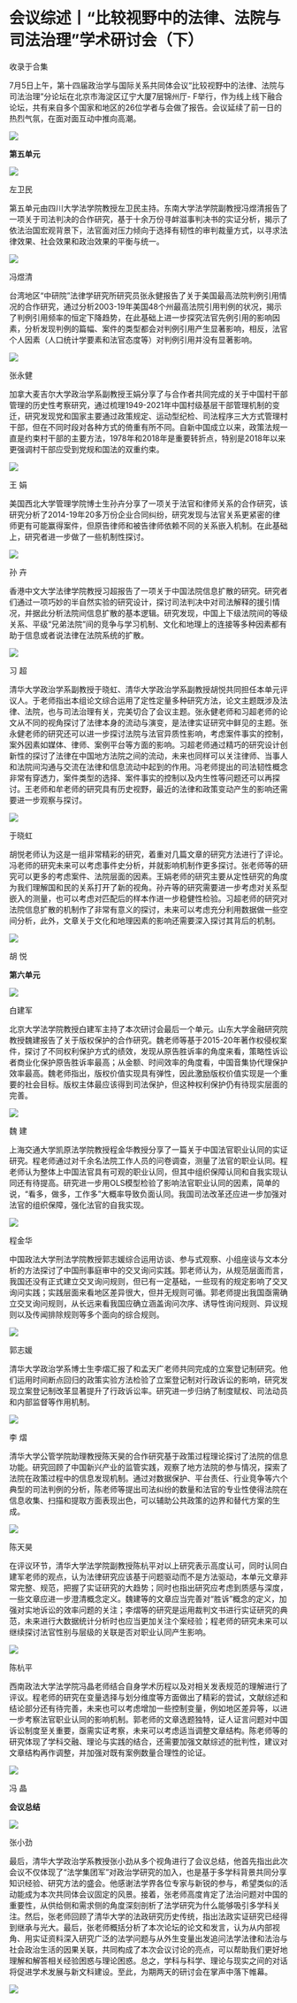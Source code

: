 # 会议综述丨“比较视野中的法律、法院与司法治理”学术研讨会（下）


收录于合集

7月5日上午，第十四届政治学与国际关系共同体会议“比较视野中的法律、法院与司法治理”分论坛在北京市海淀区辽宁大厦7层锦州厅-
F举行，作为线上线下融合论坛，共有来自多个国家和地区的26位学者与会做了报告。会议延续了前一日的热烈气氛，在面对面互动中推向高潮。

![](/images/83/2.png)

 **第五单元**

![](/images/83/3.png)

左卫民

第五单元由四川大学法学院教授左卫民主持。东南大学法学院副教授冯煜清报告了一项关于司法判决的合作研究，基于十余万份寻衅滋事判决书的实证分析，揭示了依法治国宏观背景下，法官面对压力倾向于选择有韧性的审判裁量方式，以寻求法律效果、社会效果和政治效果的平衡与统一。  

![](/images/83/4.png)

冯煜清

台湾地区“中研院”法律学研究所研究员张永健报告了关于美国最高法院判例引用情况的合作研究，通过分析2003-19年美国48个州最高法院引用判例的状况，揭示了判例引用频率的恒定下降趋势，在此基础上进一步探究法官先例引用的影响因素，分析发现判例的篇幅、案件的类型都会对判例引用产生显著影响，相反，法官个人因素（人口统计学要素和法官态度等）对判例引用并没有显著影响。

![](/images/83/5.png)

张永健

加拿大麦吉尔大学政治学系副教授王娟分享了与合作者共同完成的关于中国村干部管理的历史性考察研究，通过梳理1949-2021年中国村级基层干部管理机制的变迁，研究发现党和国家主要通过政策规定、运动型纪检、司法程序三大方式管理村干部，但在不同时段对各种方式的倚重有所不同。自新中国成立以来，政策法规一直是约束村干部的主要方法，1978年和2018年是重要转折点，特别是2018年以来更强调村干部应受到党规和国法的双重约束。  

![](/images/83/6.jpeg)

王 娟

美国西北大学管理学院博士生孙卉分享了一项关于法官和律师关系的合作研究，该研究分析了2014-19年20多万份企业合同纠纷，研究发现与法官关系更紧密的律师更有可能赢得案件，但原告律师和被告律师依赖不同的关系嵌入机制。在此基础上，研究者进一步做了一些机制性探讨。  

![](/images/83/7.jpeg)

孙 卉

香港中文大学法律学院教授习超报告了一项关于中国法院信息扩散的研究。研究者们通过一项巧妙的半自然实验的研究设计，探讨司法判决中对司法解释的援引情况，并据此分析法院间信息扩散的基本逻辑。研究发现，中国上下级法院间的等级关系、平级“兄弟法院”间的竞争与学习机制、文化和地理上的连接等多种因素都有助于信息或者说法律在法院系统的扩散。  

![](/images/83/8.png)

习 超

清华大学政治学系副教授于晓虹、清华大学政治学系副教授胡悦共同担任本单元评议人。于老师指出本组论文综合运用了定性定量多种研究方法，论文主题既涉及法律、法院，也与司法治理有关，完美切合了会议主题。张永健老师和习超老师的论文从不同的视角探讨了法律本身的流动与演变，是法律实证研究中鲜见的主题。张永健老师的研究还可以进一步探讨法院与法官异质性影响，考虑案件事实的控制，案外因素如媒体、律师、案例平台等方面的影响。习超老师通过精巧的研究设计创新性的探讨了法律在中国地方法院之间的流动，未来也同样可以关注律师、当事人和法院间沟通与交流在法律和信息流动中起到的作用。冯老师提出的司法韧性概念非常有穿透力，案件类型的选择、案件事实的控制以及内生性等问题还可以再探讨。王老师和牟老师的研究具有历史视野，最近的法律和政策变动产生的影响还需要进一步观察与探讨。  

![](/images/83/9.png)

于晓虹

胡悦老师认为这是一组非常精彩的研究，着重对几篇文章的研究方法进行了评论。冯老师的研究未来可以考虑事件史分析，并就影响机制作更多探讨。张老师等的研究可以更多的考虑案件、法院层面的因素。王娟老师的研究主要从定性研究的角度为我们理解国和民的关系打开了新的视角。孙卉等的研究需要进一步考虑对关系型嵌入的测量，也可以考虑对匹配后的样本作进一步稳健性检验。习超老师的研究对法院信息扩散的机制作了非常有意义的探讨，未来可以考虑充分利用数据做一些空间分析，此外，文章关于文化和地理因素的影响还需要深入探讨其背后的机制。  

![](/images/83/10.png)

胡 悦

 **第六单元**

![](/images/83/11.png)

白建军

北京大学法学院教授白建军主持了本次研讨会最后一个单元。山东大学金融研究院教授魏建报告了关于版权保护的合作研究。魏老师等基于2015-20年著作权侵权案件，探讨了不同权利保护方式的绩效，发现从原告胜诉率的角度来看，策略性诉讼者商业化保护原告胜诉率最高；从金额、时间效率的角度看，中国音集协代理保护效率最高。魏老师指出，版权价值实现具有弹性，因此激励版权价值实现是一个重要的社会目标。版权主体最应该得到司法保护，但这种权利保护仍有待现实层面的完善。  

![](/images/83/12.png)

魏 建

上海交通大学凯原法学院教授程金华教授分享了一篇关于中国法官职业认同的实证研究。程老师通过对千余名法院工作人员的问卷调查，测量了法官的职业认同。程老师认为整体上中国法官具有可观的职业认同，但其中组织保障认同和自我实现认同还有待提高。研究进一步用OLS模型检验了影响法官职业认同的因素，简单的说，“看多，做多，工作多”大概率导致负面认同。我国司法改革还应进一步加强对法官的组织保障，强化法官的自我实现。  

![](/images/83/13.png)

程金华

中国政法大学刑法学院教授郭志媛综合运用访谈、参与式观察、小组座谈与文本分析的方法探讨了中国刑事庭审中的交叉询问实践。郭老师认为，从规范层面而言，我国还没有正式建立交叉询问规则，但已有一定基础，一些现有的规定影响了交叉询问实践；实践层面来看地区差异很大，但并无规则可循。郭老师提出我国亟需确立交叉询问规则，从长远来看我国应确立涵盖询问次序、诱导性询问规则、异议规则以及传闻排除规则等多个面向的综合规则。  

![](/images/83/14.png)

郭志媛

清华大学政治学系博士生李熠汇报了和孟天广老师共同完成的立案登记制研究。他们运用时间断点回归的政策实验方法检验了立案登记制对行政诉讼的影响，研究发现立案登记制改革显著提升了行政诉讼率。研究进一步归纳了制度赋权、司法动员和内部监督等作用机制。  

![](/images/83/15.png)

李 熠

清华大学公管学院助理教授陈天昊的合作研究基于政策过程理论探讨了法院的信息功能。研究回顾了中国新兴产业的监管实践，观察了地方法院的参与情况，探索了法院在政策过程中的信息发现机制。通过对数据保护、平台责任、行业竞争等六个典型的司法判例的分析，陈老师等提出司法纠纷的数量和法官的专业性使得法院在信息收集、扫描和提取方面表现出色，可以辅助公共政策的边界和替代方案的生成。  

![](/images/83/16.png)

陈天昊

在评议环节，清华大学法学院副教授陈杭平对以上研究表示高度认可，同时认同白建军老师的观点，认为法律研究应该基于问题驱动而不是方法驱动，本单元文章非常完整、规范，把握了实证研究的大趋势；同时也指出研究应考虑到质感与深度，一些文章应进一步澄清概念定义。魏建等的文章应当完善对“胜诉”概念的定义，加强对实地诉讼的效率问题的关注；李熠等的研究是运用裁判文书进行实证研究的典范，未来进行大数据统计分析时也应当更加关注个案经验；程老师的研究未来可以继续探讨法官性别与层级的关联是否对职业认同产生影响。

![](/images/83/17.png)

陈杭平

西南政法大学法学院冯晶老师结合自身学术历程以及对相关发表规范的理解进行了评议。程老师的研究在变量选择与划分维度等方面做出了精彩的尝试，文献综述和结论部分还有待完善，未来也可以考虑增加一些控制变量，例如地区差异等，以进一步考察法官职业认同的影响机制。郭老师的文章选题独特，证人证言问题对中国诉讼制度至关重要，亟需实证考察，未来可以考虑适当调整文章结构。陈老师等的研究体现了学科交融、理论与实践的结合，还需要加强文献综述的批判性，建议对文章结构再作调整，并加强对既有案例数量合理性的论证。  

![](/images/83/18.png)

冯 晶

 **会议总结**

![](/images/83/19.png)

张小劲

最后，清华大学政治学系教授张小劲从多个视角进行了会议总结，他首先指出此次会议不仅体现了“法学集团军”对政治学研究的加入，也是基于多学科背景共同分享知识经验、研究方法的盛会。他感谢法学界各位专家与新锐的参与，希望类似的活动能成为本次共同体会议固定的风景。接着，张老师高度肯定了法治问题对中国的重要性，从供给侧和需求侧的角度深刻剖析了法学研究为什么能够吸引多学科关注。然后，张老师回顾了清华大学的法政研究历史传统，指出法政实证研究已经得到继承与光大。最后，张老师概括分析了本次论坛的论文和发言，认为从内部视角、用实证资料深入研究广泛的法学问题与从外生变量出发追问法学法律和法治与社会政治生活的因果关联，共同构成了本次会议讨论的亮点，可以帮助我们更好地理解和解答相关经验困惑与理论困惑。总之，学科与科学、理论与现实之间的对话将促进学术发展与新文科建设。至此，为期两天的研讨会在掌声中落下帷幕。

  

![](/images/83/20.jpeg)

  

